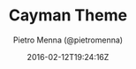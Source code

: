 ---
title: "Cayman Theme"
github: https://github.com/pietromenna/jekyll-cayman-theme
demo: http://jasonlong.github.io/cayman-theme/
author: Pietro Menna (@pietromenna)

ssg:
  - Jekyll
cms:
  - No Cms
date: 2016-02-12T19:24:16Z
github_branch: master
stale: true
---